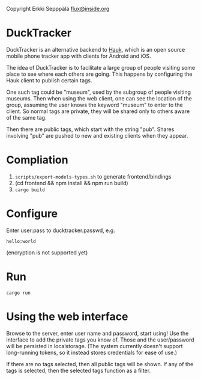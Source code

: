 Copyright Erkki Sepppälä <flux@inside.org>

# DuckTracker

DuckTracker is an alternative backend to
[Hauk](https://github.com/bilde2910/Hauk), which is an open source
mobile phone tracker app with clients for Android and iOS.

The idea of DuckTracker is to facilitate a large group of people
visiting some place to see where each others are going. This happens
by configuring the Hauk client to publish certain tags.

One such tag could be "museum", used by the subgroup of people
visiting museums. Then when using the web client, one can see the
location of the group, assuming the user knows the keyword "museum" to
enter to the client. So normal tags are private, they will be shared
only to others aware of the same tag.

Then there are public tags, which start with the string "pub". Shares
involving "pub" are pushed to new and existing clients when they appear.

# Compliation

1) `scripts/export-models-types.sh` to generate frontend/bindings
2) (cd frontend && npm install && npm run build)
3) `cargo build`

# Configure

Enter user:pass to ducktracker.passwd, e.g.

```
hello:world
```

(encryption is not supported yet)

# Run

`cargo run`

# Using the web interface

Browse to the server, enter user name and password, start using! Use
the interface to add the private tags you know of. Those and the
user/password will be persisted in localstorage. (The system currently
doesn't support long-running tokens, so it instead stores credentials
for ease of use.)

If there are no tags selected, then all public tags will be shown. If
any of the tags is selected, then the selected tags function as a
filter.
